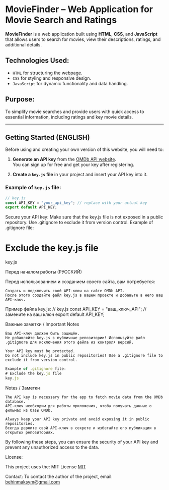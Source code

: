 # MovieFinder – Web Application for Movie Search and Ratings

**MovieFinder** is a web application built using **HTML**, **CSS**, and **JavaScript** that allows users to search for movies, view their descriptions, ratings, and additional details.

## Technologies Used:
* `HTML` for structuring the webpage.
* `CSS` for styling and responsive design.
* `JavaScript` for dynamic functionality and data handling.

## Purpose:
To simplify movie searches and provide users with quick access to essential information, including ratings and key movie details.

---

## Getting Started (ENGLISH)

Before using and creating your own version of this website, you will need to:

1. **Generate an API key** from the [OMDb API website](https://www.omdbapi.com/).  
   You can sign up for free and get your key after registering.
   
2. **Create a `key.js` file** in your project and insert your API key into it.

### Example of `key.js` file:
```javascript
// key.js
const API_KEY = "your_api_key"; // replace with your actual key
export default API_KEY;
```

Secure your API key:
Make sure that the key.js file is not exposed in a public repository. Use .gitignore to exclude it from version control.
Example of .gitignore file: 
# Exclude the key.js file
key.js

Перед началом работы (РУССКИЙ)

Перед использованием и созданием своего сайта, вам потребуется:

    Создать и подключить свой API-ключ на сайте OMDb API.
    После этого создайте файл key.js в вашем проекте и добавьте в него ваш API-ключ.

Пример файла key.js:
// key.js
const API_KEY = "ваш_ключ_API"; // замените на ваш ключ
export default API_KEY;

Важные заметки / Important Notes

    Ваш API-ключ должен быть защищён.
    Не добавляйте key.js в публичные репозитории! Используйте файл .gitignore для исключения этого файла из контроля версий.

    Your API key must be protected.
    Do not include key.js in public repositories! Use a .gitignore file to exclude it from version control.
```javascript
Example of .gitignore file:
# Exclude the key.js file
key.js
```

Notes / Заметки

    The API key is necessary for the app to fetch movie data from the OMDb database.
    API-ключ необходим для работы приложения, чтобы получать данные о фильмах из базы OMDb.

    Always keep your API key private and avoid exposing it in public repositories.
    Всегда держите свой API-ключ в секрете и избегайте его публикации в открытых репозиториях.

By following these steps, you can ensure the security of your API key and prevent any unauthorized access to the data.

License:

This project uses the: MIT License [MIT](https://github.com/istbega/MovieFinder/blob/main/LICENSE)

Contact:
To contact the author of the project, email: behinmaksym@gmail.com


